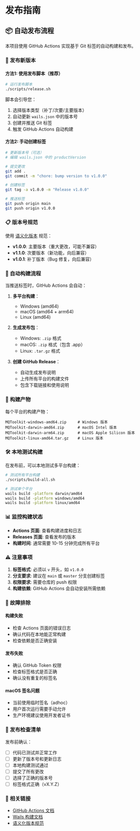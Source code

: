 # 发布指南

## 📦 自动发布流程

本项目使用 GitHub Actions 实现基于 Git 标签的自动构建和发布。

### 🚀 发布新版本

#### 方法1: 使用发布脚本（推荐）

```bash
# 运行发布脚本
./scripts/release.sh
```

脚本会引导您：
1. 选择版本类型（补丁/次要/主要版本）
2. 自动更新 `wails.json` 中的版本号
3. 创建并推送 Git 标签
4. 触发 GitHub Actions 自动构建

#### 方法2: 手动创建标签

```bash
# 更新版本号（可选）
# 编辑 wails.json 中的 productVersion

# 提交更改
git add .
git commit -m "chore: bump version to v1.0.0"

# 创建标签
git tag -a v1.0.0 -m "Release v1.0.0"

# 推送标签
git push origin main
git push origin v1.0.0
```

### 📋 版本号规范

使用 [语义化版本](https://semver.org/lang/zh-CN/) 规范：

- **v1.0.0**: 主要版本（重大更改，可能不兼容）
- **v1.1.0**: 次要版本（新功能，向后兼容）
- **v1.0.1**: 补丁版本（Bug 修复，向后兼容）

### 🔄 自动构建流程

当推送标签时，GitHub Actions 会自动：

1. **多平台构建**：
   - Windows (amd64)
   - macOS (amd64 + arm64)
   - Linux (amd64)

2. **生成发布包**：
   - Windows: `.zip` 格式
   - macOS: `.zip` 格式（包含 .app）
   - Linux: `.tar.gz` 格式

3. **创建 GitHub Release**：
   - 自动生成发布说明
   - 上传所有平台的构建文件
   - 包含下载链接和使用说明

### 📁 构建产物

每个平台的构建产物：

```
MQToolkit-windows-amd64.zip     # Windows 版本
MQToolkit-darwin-amd64.zip      # macOS Intel 版本
MQToolkit-darwin-arm64.zip      # macOS Apple Silicon 版本
MQToolkit-linux-amd64.tar.gz    # Linux 版本
```

### 🛠️ 本地测试构建

在发布前，可以本地测试多平台构建：

```bash
# 测试所有平台构建
./scripts/build-all.sh

# 测试单个平台
wails build -platform darwin/amd64
wails build -platform windows/amd64
wails build -platform linux/amd64
```

### 📊 监控构建状态

- **Actions 页面**: 查看构建进度和日志
- **Releases 页面**: 查看发布的版本
- **构建时间**: 通常需要 10-15 分钟完成所有平台

### ⚠️ 注意事项

1. **标签格式**: 必须以 `v` 开头，如 `v1.0.0`
2. **分支要求**: 建议在 `main` 或 `master` 分支创建标签
3. **权限要求**: 需要仓库的 push 权限
4. **构建依赖**: GitHub Actions 会自动安装所需依赖

### 🔧 故障排除

#### 构建失败
- 检查 Actions 页面的错误日志
- 确认代码在本地能正常构建
- 检查依赖是否正确安装

#### 发布失败
- 确认 GitHub Token 权限
- 检查标签格式是否正确
- 确认没有重复的标签名

#### macOS 签名问题
- 当前使用临时签名（adhoc）
- 用户首次运行需要手动允许
- 生产环境建议使用开发者证书

### 📝 发布检查清单

发布前确认：

- [ ] 代码已测试并正常工作
- [ ] 更新了版本号和更新日志
- [ ] 本地构建测试通过
- [ ] 提交了所有更改
- [ ] 选择了正确的版本号
- [ ] 标签格式正确（vX.Y.Z）

### 🔗 相关链接

- [GitHub Actions 文档](https://docs.github.com/en/actions)
- [Wails 构建文档](https://wails.io/docs/guides/building/)
- [语义化版本规范](https://semver.org/lang/zh-CN/)

